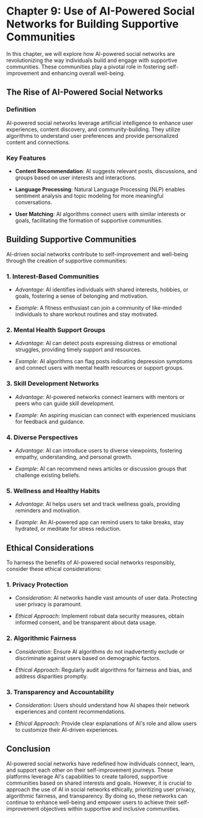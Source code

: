 Chapter 9: Use of AI-Powered Social Networks for Building Supportive Communities
================================================================================

In this chapter, we will explore how AI-powered social networks are revolutionizing the way individuals build and engage with supportive communities. These communities play a pivotal role in fostering self-improvement and enhancing overall well-being.

The Rise of AI-Powered Social Networks
--------------------------------------

### **Definition**

AI-powered social networks leverage artificial intelligence to enhance user experiences, content discovery, and community-building. They utilize algorithms to understand user preferences and provide personalized content and connections.

### **Key Features**

* **Content Recommendation**: AI suggests relevant posts, discussions, and groups based on user interests and interactions.

* **Language Processing**: Natural Language Processing (NLP) enables sentiment analysis and topic modeling for more meaningful conversations.

* **User Matching**: AI algorithms connect users with similar interests or goals, facilitating the formation of supportive communities.

Building Supportive Communities
-------------------------------

AI-driven social networks contribute to self-improvement and well-being through the creation of supportive communities:

### 1. **Interest-Based Communities**

* *Advantage*: AI identifies individuals with shared interests, hobbies, or goals, fostering a sense of belonging and motivation.

* *Example*: A fitness enthusiast can join a community of like-minded individuals to share workout routines and stay motivated.

### 2. **Mental Health Support Groups**

* *Advantage*: AI can detect posts expressing distress or emotional struggles, providing timely support and resources.

* *Example*: AI algorithms can flag posts indicating depression symptoms and connect users with mental health resources or support groups.

### 3. **Skill Development Networks**

* *Advantage*: AI-powered networks connect learners with mentors or peers who can guide skill development.

* *Example*: An aspiring musician can connect with experienced musicians for feedback and guidance.

### 4. **Diverse Perspectives**

* *Advantage*: AI can introduce users to diverse viewpoints, fostering empathy, understanding, and personal growth.

* *Example*: AI can recommend news articles or discussion groups that challenge existing beliefs.

### 5. **Wellness and Healthy Habits**

* *Advantage*: AI helps users set and track wellness goals, providing reminders and motivation.

* *Example*: An AI-powered app can remind users to take breaks, stay hydrated, or meditate for stress reduction.

Ethical Considerations
----------------------

To harness the benefits of AI-powered social networks responsibly, consider these ethical considerations:

### 1. **Privacy Protection**

* *Consideration*: AI networks handle vast amounts of user data. Protecting user privacy is paramount.

* *Ethical Approach*: Implement robust data security measures, obtain informed consent, and be transparent about data usage.

### 2. **Algorithmic Fairness**

* *Consideration*: Ensure AI algorithms do not inadvertently exclude or discriminate against users based on demographic factors.

* *Ethical Approach*: Regularly audit algorithms for fairness and bias, and address disparities promptly.

### 3. **Transparency and Accountability**

* *Consideration*: Users should understand how AI shapes their network experiences and content recommendations.

* *Ethical Approach*: Provide clear explanations of AI's role and allow users to customize their AI-driven experiences.

Conclusion
----------

AI-powered social networks have redefined how individuals connect, learn, and support each other on their self-improvement journeys. These platforms leverage AI's capabilities to create tailored, supportive communities based on shared interests and goals. However, it is crucial to approach the use of AI in social networks ethically, prioritizing user privacy, algorithmic fairness, and transparency. By doing so, these networks can continue to enhance well-being and empower users to achieve their self-improvement objectives within supportive and inclusive communities.

